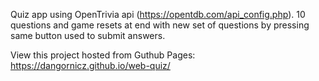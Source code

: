 Quiz app using OpenTrivia api (https://opentdb.com/api_config.php). 10 questions and game resets at end with new set of questions by pressing same button used to submit answers. 

View this project hosted from Guthub Pages:
https://dangornicz.github.io/web-quiz/
